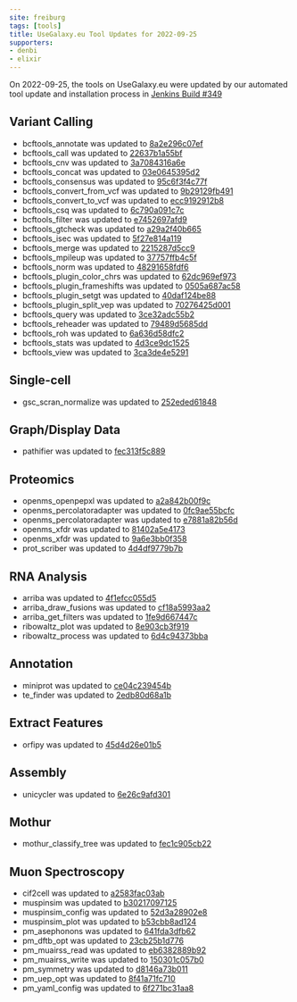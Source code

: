 ```yaml
---
site: freiburg
tags: [tools]
title: UseGalaxy.eu Tool Updates for 2022-09-25
supporters:
- denbi
- elixir
---
```


On 2022-09-25, the tools on UseGalaxy.eu were updated by our automated tool update and installation process in [Jenkins Build #349](https://build.galaxyproject.eu/job/usegalaxy-eu/job/install-tools/#349/)


## Variant Calling

- bcftools_annotate was updated to [8a2e296c07ef](https://toolshed.g2.bx.psu.edu/view/iuc/bcftools_annotate/8a2e296c07ef)
- bcftools_call was updated to [22637b1a55bf](https://toolshed.g2.bx.psu.edu/view/iuc/bcftools_call/22637b1a55bf)
- bcftools_cnv was updated to [3a7084316a6e](https://toolshed.g2.bx.psu.edu/view/iuc/bcftools_cnv/3a7084316a6e)
- bcftools_concat was updated to [03e0645395d2](https://toolshed.g2.bx.psu.edu/view/iuc/bcftools_concat/03e0645395d2)
- bcftools_consensus was updated to [95c6f3f4c77f](https://toolshed.g2.bx.psu.edu/view/iuc/bcftools_consensus/95c6f3f4c77f)
- bcftools_convert_from_vcf was updated to [9b29129fb491](https://toolshed.g2.bx.psu.edu/view/iuc/bcftools_convert_from_vcf/9b29129fb491)
- bcftools_convert_to_vcf was updated to [ecc9192912b8](https://toolshed.g2.bx.psu.edu/view/iuc/bcftools_convert_to_vcf/ecc9192912b8)
- bcftools_csq was updated to [6c790a091c7c](https://toolshed.g2.bx.psu.edu/view/iuc/bcftools_csq/6c790a091c7c)
- bcftools_filter was updated to [e7452697afd9](https://toolshed.g2.bx.psu.edu/view/iuc/bcftools_filter/e7452697afd9)
- bcftools_gtcheck was updated to [a29a2f40b665](https://toolshed.g2.bx.psu.edu/view/iuc/bcftools_gtcheck/a29a2f40b665)
- bcftools_isec was updated to [5f27e814a119](https://toolshed.g2.bx.psu.edu/view/iuc/bcftools_isec/5f27e814a119)
- bcftools_merge was updated to [2215287d5cc9](https://toolshed.g2.bx.psu.edu/view/iuc/bcftools_merge/2215287d5cc9)
- bcftools_mpileup was updated to [37757ffb4c5f](https://toolshed.g2.bx.psu.edu/view/iuc/bcftools_mpileup/37757ffb4c5f)
- bcftools_norm was updated to [48291658fdf6](https://toolshed.g2.bx.psu.edu/view/iuc/bcftools_norm/48291658fdf6)
- bcftools_plugin_color_chrs was updated to [62dc969ef973](https://toolshed.g2.bx.psu.edu/view/iuc/bcftools_plugin_color_chrs/62dc969ef973)
- bcftools_plugin_frameshifts was updated to [0505a687ac58](https://toolshed.g2.bx.psu.edu/view/iuc/bcftools_plugin_frameshifts/0505a687ac58)
- bcftools_plugin_setgt was updated to [40daf124be88](https://toolshed.g2.bx.psu.edu/view/iuc/bcftools_plugin_setgt/40daf124be88)
- bcftools_plugin_split_vep was updated to [70276425d001](https://toolshed.g2.bx.psu.edu/view/iuc/bcftools_plugin_split_vep/70276425d001)
- bcftools_query was updated to [3ce32adc55b2](https://toolshed.g2.bx.psu.edu/view/iuc/bcftools_query/3ce32adc55b2)
- bcftools_reheader was updated to [79489d5685dd](https://toolshed.g2.bx.psu.edu/view/iuc/bcftools_reheader/79489d5685dd)
- bcftools_roh was updated to [6a636d58dfc2](https://toolshed.g2.bx.psu.edu/view/iuc/bcftools_roh/6a636d58dfc2)
- bcftools_stats was updated to [4d3ce9dc1525](https://toolshed.g2.bx.psu.edu/view/iuc/bcftools_stats/4d3ce9dc1525)
- bcftools_view was updated to [3ca3de4e5291](https://toolshed.g2.bx.psu.edu/view/iuc/bcftools_view/3ca3de4e5291)

## Single-cell

- gsc_scran_normalize was updated to [252eded61848](https://toolshed.g2.bx.psu.edu/view/artbio/gsc_scran_normalize/252eded61848)

## Graph/Display Data

- pathifier was updated to [fec313f5c889](https://toolshed.g2.bx.psu.edu/view/artbio/pathifier/fec313f5c889)

## Proteomics

- openms_openpepxl was updated to [a2a842b00f9c](https://toolshed.g2.bx.psu.edu/view/galaxyp/openms_openpepxl/a2a842b00f9c)
- openms_percolatoradapter was updated to [0fc9ae55bcfc](https://toolshed.g2.bx.psu.edu/view/galaxyp/openms_percolatoradapter/0fc9ae55bcfc)
- openms_percolatoradapter was updated to [e7881a82b56d](https://toolshed.g2.bx.psu.edu/view/galaxyp/openms_percolatoradapter/e7881a82b56d)
- openms_xfdr was updated to [81402a5e4173](https://toolshed.g2.bx.psu.edu/view/galaxyp/openms_xfdr/81402a5e4173)
- openms_xfdr was updated to [9a6e3bb0f358](https://toolshed.g2.bx.psu.edu/view/galaxyp/openms_xfdr/9a6e3bb0f358)
- prot_scriber was updated to [4d4df9779b7b](https://toolshed.g2.bx.psu.edu/view/iuc/prot_scriber/4d4df9779b7b)

## RNA Analysis

- arriba was updated to [4f1efcc055d5](https://toolshed.g2.bx.psu.edu/view/iuc/arriba/4f1efcc055d5)
- arriba_draw_fusions was updated to [cf18a5993aa2](https://toolshed.g2.bx.psu.edu/view/iuc/arriba_draw_fusions/cf18a5993aa2)
- arriba_get_filters was updated to [1fe9d667447c](https://toolshed.g2.bx.psu.edu/view/iuc/arriba_get_filters/1fe9d667447c)
- ribowaltz_plot was updated to [8e903cb3f919](https://toolshed.g2.bx.psu.edu/view/iuc/ribowaltz_plot/8e903cb3f919)
- ribowaltz_process was updated to [6d4c94373bba](https://toolshed.g2.bx.psu.edu/view/iuc/ribowaltz_process/6d4c94373bba)

## Annotation

- miniprot was updated to [ce04c239454b](https://toolshed.g2.bx.psu.edu/view/iuc/miniprot/ce04c239454b)
- te_finder was updated to [2edb80d68a1b](https://toolshed.g2.bx.psu.edu/view/iuc/te_finder/2edb80d68a1b)

## Extract Features

- orfipy was updated to [45d4d26e01b5](https://toolshed.g2.bx.psu.edu/view/iuc/orfipy/45d4d26e01b5)

## Assembly

- unicycler was updated to [6e26c9afd301](https://toolshed.g2.bx.psu.edu/view/iuc/unicycler/6e26c9afd301)

## Mothur

- mothur_classify_tree was updated to [fec1c905cb22](https://toolshed.g2.bx.psu.edu/view/iuc/mothur_classify_tree/fec1c905cb22)

## Muon Spectroscopy

- cif2cell was updated to [a2583fac03ab](https://toolshed.g2.bx.psu.edu/view/muon-spectroscopy-computational-project/cif2cell/a2583fac03ab)
- muspinsim was updated to [b30217097125](https://toolshed.g2.bx.psu.edu/view/muon-spectroscopy-computational-project/muspinsim/b30217097125)
- muspinsim_config was updated to [52d3a28902e8](https://toolshed.g2.bx.psu.edu/view/muon-spectroscopy-computational-project/muspinsim_config/52d3a28902e8)
- muspinsim_plot was updated to [b53cbb8ad124](https://toolshed.g2.bx.psu.edu/view/muon-spectroscopy-computational-project/muspinsim_plot/b53cbb8ad124)
- pm_asephonons was updated to [641fda3dfb62](https://toolshed.g2.bx.psu.edu/view/muon-spectroscopy-computational-project/pm_asephonons/641fda3dfb62)
- pm_dftb_opt was updated to [23cb25b1d776](https://toolshed.g2.bx.psu.edu/view/muon-spectroscopy-computational-project/pm_dftb_opt/23cb25b1d776)
- pm_muairss_read was updated to [eb6382889b92](https://toolshed.g2.bx.psu.edu/view/muon-spectroscopy-computational-project/pm_muairss_read/eb6382889b92)
- pm_muairss_write was updated to [150301c057b0](https://toolshed.g2.bx.psu.edu/view/muon-spectroscopy-computational-project/pm_muairss_write/150301c057b0)
- pm_symmetry was updated to [d8146a73b011](https://toolshed.g2.bx.psu.edu/view/muon-spectroscopy-computational-project/pm_symmetry/d8146a73b011)
- pm_uep_opt was updated to [8f41a71fc710](https://toolshed.g2.bx.psu.edu/view/muon-spectroscopy-computational-project/pm_uep_opt/8f41a71fc710)
- pm_yaml_config was updated to [6f271bc31aa8](https://toolshed.g2.bx.psu.edu/view/muon-spectroscopy-computational-project/pm_yaml_config/6f271bc31aa8)

